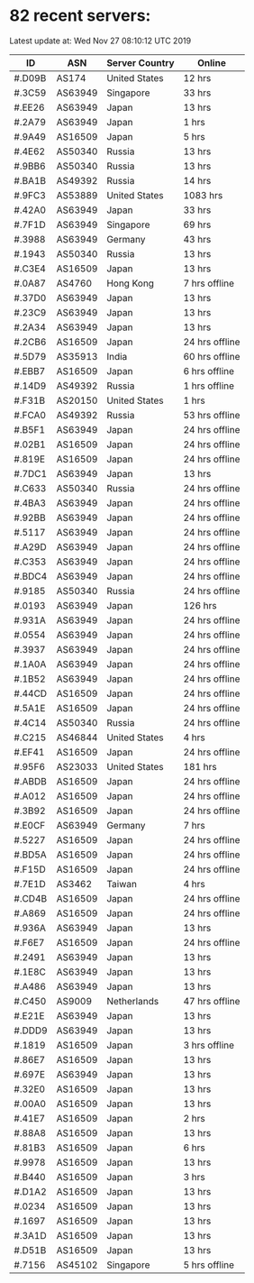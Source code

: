 # 82 recent servers:

Latest update at: Wed Nov 27 08:10:12 UTC 2019

| ID | ASN | Server Country | Online |
| -- | --- | -------------- | ------ |
| #.D09B | AS174 | United States | 12 hrs |
| #.3C59 | AS63949 | Singapore | 33 hrs |
| #.EE26 | AS63949 | Japan | 13 hrs |
| #.2A79 | AS63949 | Japan | 1 hrs |
| #.9A49 | AS16509 | Japan | 5 hrs |
| #.4E62 | AS50340 | Russia | 13 hrs |
| #.9BB6 | AS50340 | Russia | 13 hrs |
| #.BA1B | AS49392 | Russia | 14 hrs |
| #.9FC3 | AS53889 | United States | 1083 hrs |
| #.42A0 | AS63949 | Japan | 33 hrs |
| #.7F1D | AS63949 | Singapore | 69 hrs |
| #.3988 | AS63949 | Germany | 43 hrs |
| #.1943 | AS50340 | Russia | 13 hrs |
| #.C3E4 | AS16509 | Japan | 13 hrs |
| #.0A87 | AS4760 | Hong Kong | 7 hrs offline |
| #.37D0 | AS63949 | Japan | 13 hrs |
| #.23C9 | AS63949 | Japan | 13 hrs |
| #.2A34 | AS63949 | Japan | 13 hrs |
| #.2CB6 | AS16509 | Japan | 24 hrs offline |
| #.5D79 | AS35913 | India | 60 hrs offline |
| #.EBB7 | AS16509 | Japan | 6 hrs offline |
| #.14D9 | AS49392 | Russia | 1 hrs offline |
| #.F31B | AS20150 | United States | 1 hrs |
| #.FCA0 | AS49392 | Russia | 53 hrs offline |
| #.B5F1 | AS63949 | Japan | 24 hrs offline |
| #.02B1 | AS16509 | Japan | 24 hrs offline |
| #.819E | AS16509 | Japan | 24 hrs offline |
| #.7DC1 | AS63949 | Japan | 13 hrs |
| #.C633 | AS50340 | Russia | 24 hrs offline |
| #.4BA3 | AS63949 | Japan | 24 hrs offline |
| #.92BB | AS63949 | Japan | 24 hrs offline |
| #.5117 | AS63949 | Japan | 24 hrs offline |
| #.A29D | AS63949 | Japan | 24 hrs offline |
| #.C353 | AS63949 | Japan | 24 hrs offline |
| #.BDC4 | AS63949 | Japan | 24 hrs offline |
| #.9185 | AS50340 | Russia | 24 hrs offline |
| #.0193 | AS63949 | Japan | 126 hrs |
| #.931A | AS63949 | Japan | 24 hrs offline |
| #.0554 | AS63949 | Japan | 24 hrs offline |
| #.3937 | AS63949 | Japan | 24 hrs offline |
| #.1A0A | AS63949 | Japan | 24 hrs offline |
| #.1B52 | AS63949 | Japan | 24 hrs offline |
| #.44CD | AS16509 | Japan | 24 hrs offline |
| #.5A1E | AS16509 | Japan | 24 hrs offline |
| #.4C14 | AS50340 | Russia | 24 hrs offline |
| #.C215 | AS46844 | United States | 4 hrs |
| #.EF41 | AS16509 | Japan | 24 hrs offline |
| #.95F6 | AS23033 | United States | 181 hrs |
| #.ABDB | AS16509 | Japan | 24 hrs offline |
| #.A012 | AS16509 | Japan | 24 hrs offline |
| #.3B92 | AS16509 | Japan | 24 hrs offline |
| #.E0CF | AS63949 | Germany | 7 hrs |
| #.5227 | AS16509 | Japan | 24 hrs offline |
| #.BD5A | AS16509 | Japan | 24 hrs offline |
| #.F15D | AS16509 | Japan | 24 hrs offline |
| #.7E1D | AS3462 | Taiwan | 4 hrs |
| #.CD4B | AS16509 | Japan | 24 hrs offline |
| #.A869 | AS16509 | Japan | 24 hrs offline |
| #.936A | AS63949 | Japan | 13 hrs |
| #.F6E7 | AS16509 | Japan | 24 hrs offline |
| #.2491 | AS63949 | Japan | 13 hrs |
| #.1E8C | AS63949 | Japan | 13 hrs |
| #.A486 | AS63949 | Japan | 13 hrs |
| #.C450 | AS9009 | Netherlands | 47 hrs offline |
| #.E21E | AS63949 | Japan | 13 hrs |
| #.DDD9 | AS63949 | Japan | 13 hrs |
| #.1819 | AS16509 | Japan | 3 hrs offline |
| #.86E7 | AS16509 | Japan | 13 hrs |
| #.697E | AS63949 | Japan | 13 hrs |
| #.32E0 | AS16509 | Japan | 13 hrs |
| #.00A0 | AS16509 | Japan | 13 hrs |
| #.41E7 | AS16509 | Japan | 2 hrs |
| #.88A8 | AS16509 | Japan | 13 hrs |
| #.81B3 | AS16509 | Japan | 6 hrs |
| #.9978 | AS16509 | Japan | 13 hrs |
| #.B440 | AS16509 | Japan | 3 hrs |
| #.D1A2 | AS16509 | Japan | 13 hrs |
| #.0234 | AS16509 | Japan | 13 hrs |
| #.1697 | AS16509 | Japan | 13 hrs |
| #.3A1D | AS16509 | Japan | 13 hrs |
| #.D51B | AS16509 | Japan | 13 hrs |
| #.7156 | AS45102 | Singapore | 5 hrs offline |

